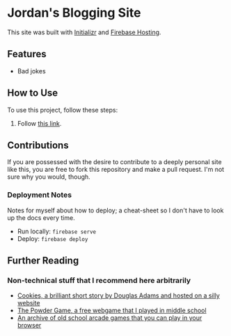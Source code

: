 # Jordan's Blogging Site

This site was built with [Initializr](http://www.initializr.com/) and [Firebase Hosting](https://firebase.google.com/docs/hosting).

## Features

- Bad jokes

## How to Use

To use this project, follow these steps:

1. Follow [this link](https://www.jordanlevy.dev).

## Contributions

If you are possessed with the desire to contribute to a deeply personal site like this, you are free to fork this repository and make a pull request. I'm not sure why you would, though.

### Deployment Notes

Notes for myself about how to deploy; a cheat-sheet so I don't have to look up the docs every time.

- Run locally: `firebase serve`
- Deploy: `firebase deploy`

## Further Reading

### Non-technical stuff that I recommend here arbitrarily
- [Cookies, a brilliant short story by Douglas Adams and hosted on a silly website](http://www.math.toronto.edu/beni/bERNARDO_nOT_fOUND/fUNNY_sTUFF/Entries/2007/11/27_cookies.html)
- [The Powder Game, a free webgame that I played in middle school](https://dan-ball.jp/en/javagame/dust/)
- [An archive of old school arcade games that you can play in your browser](https://archive.org/details/internetarcade)